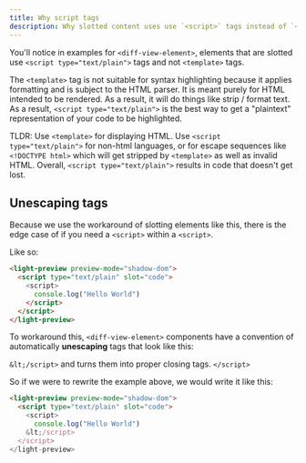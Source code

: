 ```yaml
---
title: Why script tags
description: Why slotted content uses use `<script>` tags instead of `<template>` tags
---
```


You'll notice in examples for `<diff-view-element>`, elements that are slotted use `<script type="text/plain">` tags and not `<template>` tags.

The `<template>` tag is not suitable for syntax highlighting because it applies formatting and is subject to the HTML parser. It is meant purely for HTML intended to be rendered. As a result, it will do things like strip / format text. As a result, `<script type="text/plain">` is the best way to get a "plaintext" representation of your code to be highlighted.

TLDR: Use `<template>` for displaying HTML. Use `<script type="text/plain">` for non-html languages, or for escape sequences like `<!DOCTYPE html>` which will get stripped by `<template>` as well as invalid HTML. Overall, `<script type="text/plain">` results in code that doesn't get lost.

## Unescaping tags

Because we use the workaround of slotting elements like this, there is the edge case of if you need a `<script>` within a `<script>`.

Like so:

```html
<light-preview preview-mode="shadow-dom">
  <script type="text/plain" slot="code">
    <script>
      console.log("Hello World")
    </script>
  </script>
</light-preview>
```

To workaround this, `<diff-view-element>` components have a convention of automatically **unescaping** tags that look like this:

`&lt;/script>` and turns them into proper closing tags. `</script>`

So if we were to rewrite the example above, we would write it like this:

```html
<light-preview preview-mode="shadow-dom">
  <script type="text/plain" slot="code">
    <script>
      console.log("Hello World")
    &lt;/script>
  </script>
</light-preview>
```
